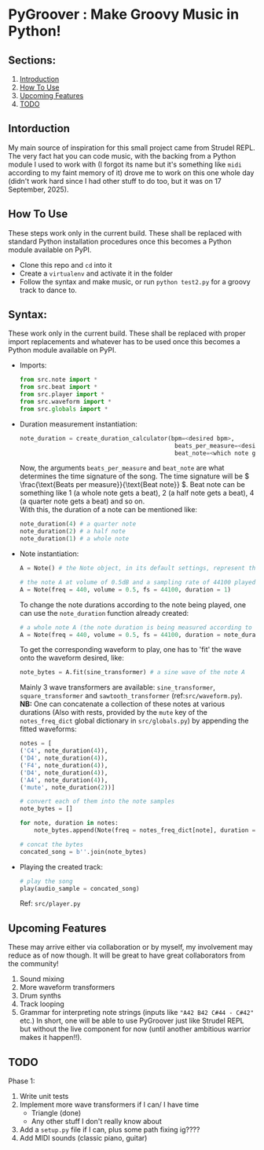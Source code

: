 # PyGroover : Make Groovy Music in Python!

## Sections:
1. [Introduction](#intorduction)
2. [How To Use](#how-to-use)
3. [Upcoming Features](#upcoming-features)
4. [TODO](#todo)

## Intorduction
My main source of inspiration for this small project came from Strudel REPL. The very fact hat you can code music, with the backing from a Python module I used to work with (I forgot its name but it's something like `midi` according to my faint memory of it) drove me to work on this one whole day (didn't work hard since I had other stuff to do too, but it was on 17 September, 2025).

## How To Use
These steps work only in the current build. These shall be replaced with standard Python installation procedures once this becomes a Python module available on PyPI.
- Clone this repo and `cd` into it
- Create a `virtualenv` and activate it in the folder
- Follow the syntax and make music, or run `python test2.py` for a groovy track to dance to.

## Syntax:
These work only in the current build. These shall be replaced with proper import replacements and whatever has to be used once this becomes a Python module available on PyPI.
- Imports:
    ```python
    from src.note import *
    from src.beat import *
    from src.player import *
    from src.waveform import *
    from src.globals import *
    ```
- Duration measurement instantiation:
    ```python
    note_duration = create_duration_calculator(bpm=<desired bpm>, 
                                                beats_per_measure=<desired beats per measure>, 
                                                beat_note=<which note gets a whole beat>)
    ```
    Now, the arguments `beats_per_measure` and `beat_note` are what determines the time signature of the song. The time signature will be $` \frac{\text{Beats per measure}}{\text{Beat note}} `$. Beat note can be something like $1$ (a whole note gets a beat), $2$ (a half note gets a beat), $4$ (a quarter note gets a beat) and so on. \
    With this, the duration of a note can be mentioned like:
    ```python
    note_duration(4) # a quarter note
    note_duration(2) # a half note
    note_duration(1) # a whole note
    ```
- Note instantiation:
    ```python
    A = Note() # the Note object, in its default settings, represent the reference note A @ 440Hz and with a volume of 0.5 decibels

    # the note A at volume of 0.5dB and a sampling rate of 44100 played for a duration of 1sec
    A = Note(freq = 440, volume = 0.5, fs = 44100, duration = 1)
    ```
    To change the note durations according to the note being played, one can use the `note_duration` function already created:
    ```python
    # a whole note A (the note duration is being measured according to the previous point's example)
    A = Note(freq = 440, volume = 0.5, fs = 44100, duration = note_duration(1))
    ```
    To get the corresponding waveform to play, one has to 'fit' the wave onto the waveform desired, like:
    ```python
    note_bytes = A.fit(sine_transformer) # a sine wave of the note A
    ```
    Mainly 3 wave transformers are available: `sine_transformer`, `square_transformer` and `sawtooth_transformer` (ref:`src/waveform.py`).
    **NB:** One can concatenate a collection of these notes at various durations (Also with rests, provided by the `mute` key of the `notes_freq_dict` global dictionary in `src/globals.py`) by appending the fitted waveforms:
    ```python
    notes = [
    ('C4', note_duration(4)),
    ('D4', note_duration(4)),
    ('F4', note_duration(4)),
    ('D4', note_duration(4)),
    ('A4', note_duration(4)),
    ('mute', note_duration(2))]

    # convert each of them into the note samples
    note_bytes = []

    for note, duration in notes:
        note_bytes.append(Note(freq = notes_freq_dict[note], duration = duration).fit(sawtooth_transformer))

    # concat the bytes
    concated_song = b''.join(note_bytes)
    ```
- Playing the created track:
    ```python
    # play the song
    play(audio_sample = concated_song)
    ```
    Ref: `src/player.py`

## Upcoming Features
These may arrive either via collaboration or by myself, my involvement may reduce as of now though. It will be great to have great collaborators from the community!
1. Sound mixing
2. More waveform transformers
3. Drum synths
4. Track looping
5. Grammar for interpreting note strings (inputs like `"A42 B42 C#44 - C#42"` etc.)
In short, one will be able to use PyGroover just like Strudel REPL but without the live component for now (until another ambitious warrior makes it happen!!).

## TODO
Phase 1:
1. Write unit tests
2. Implement more wave transformers if I can/ I have time
    - Triangle (done)
    - Any other stuff I don't really know about
3. Add a `setup.py` file if I can, plus some path fixing ig????
4. Add MIDI sounds (classic piano, guitar)


    
